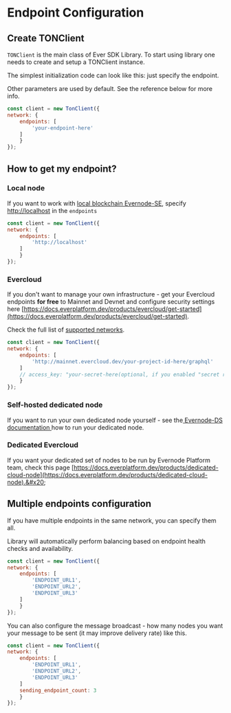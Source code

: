 # Endpoint Configuration

## Create TONClient

`TONClient` is the main class of Ever SDK Library. To start using library one needs to create and setup a TONClient instance.

The simplest initialization code can look like this: just specify the endpoint.

Other parameters are used by default. See the reference below for more info.&#x20;

```javascript
const client = new TonClient({
network: { 
    endpoints: [
        'your-endpoint-here'
    ] 
    } 
});
```

## How to get my endpoint?

### Local node&#x20;

If you want to work with [local blockchain Evernode-SE](https://github.com/everx-labs/evernode-se), specify [http://localhost](http://localhost) in the `endpoints`

```javascript
const client = new TonClient({
network: { 
    endpoints: [
        'http://localhost'
    ] 
    } 
});
```

### Evercloud

If you don't want to manage your own infrastructure -  get your Evercloud endpoints **for free** to Mainnet and Devnet and configure security settings here [https://docs.everplatform.dev/products/evercloud/get-started](https://docs.everplatform.dev/products/evercloud/get-started).

Check the full list of [supported networks](https://docs.everplatform.dev/reference/graphql-api/networks).&#x20;

```javascript
const client = new TonClient({
network: { 
    endpoints: [
        'http://mainnet.evercloud.dev/your-project-id-here/graphql'
    ] 
    // access_key: "your-secret-here(optional, if you enabled "secret required" in your project)"
    } 
});
```

### Self-hosted dedicated node

If you want to run your own dedicated node yourself - see the[ Evernode-DS documentation ](https://docs.everplatform.dev/products/dapp-server-ds)how to run your dedicated node.

### Dedicated Evercloud

If you want your dedicated set of nodes to be run by Evernode Platform team, check this page [https://docs.everplatform.dev/products/dedicated-cloud-node](https://docs.everplatform.dev/products/dedicated-cloud-node).&#x20;

## Multiple endpoints configuration

If you have multiple endpoints in the same network, you can specify them all.

Library will automatically perform balancing based on endpoint health checks and availability.

```javascript
const client = new TonClient({
network: { 
    endpoints: [
        'ENDPOINT_URL1', 
        'ENDPOINT_URL2', 
        'ENDPOINT_URL3'
    ] 
    } 
});
```

You can also configure the message broadcast - how many nodes you want your message to be sent (it may improve delivery rate) like this.&#x20;

```javascript
const client = new TonClient({
network: { 
    endpoints: [
        'ENDPOINT_URL1', 
        'ENDPOINT_URL2', 
        'ENDPOINT_URL3'
    ] 
    sending_endpoint_count: 3
    } 
});
```
